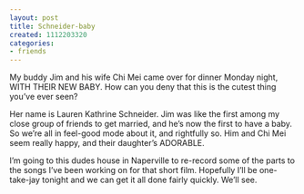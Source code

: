 ```yaml
---
layout: post
title: Schneider-baby
created: 1112203320
categories:
- friends
---
```

My buddy Jim and his wife Chi Mei came over for dinner Monday night, WITH THEIR NEW BABY. How can you deny that this is the cutest thing you’ve ever seen?

Her name is Lauren Kathrine Schneider. Jim was like the first among my close group of friends to get married, and he’s now the first to have a baby. So we’re all in feel-good mode about it, and rightfully so. Him and Chi Mei seem really happy, and their daughter’s ADORABLE.

I’m going to this dudes house in Naperville to re-record some of the parts to the songs I’ve been working on for that short film. Hopefully I’ll be one-take-jay tonight and we can get it all done fairly quickly. We’ll see.

